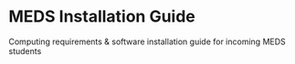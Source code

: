 # MEDS Installation Guide
Computing requirements &amp; software installation guide for incoming MEDS students

